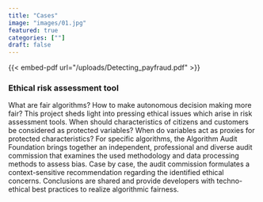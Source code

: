 ```yaml
---
title: "Cases"
image: "images/01.jpg"
featured: true
categories: [""]
draft: false
---
```


{{< embed-pdf url="/uploads/Detecting_payfraud.pdf" >}}

### Ethical risk assessment tool 

What are fair algorithms? How to make autonomous decision making more fair? This project sheds light into pressing ethical issues which arise in risk assessment tools. When should characteristics of citizens and customers be considered as protected variables? When do variables act as proxies for protected characteristics? For specific algorithms, the Algorithm Audit Foundation brings together an independent, professional and diverse audit commission that examines the used methodology and data processing methods to assess bias. Case by case, the audit commission formulates a context-sensitive recommendation regarding the identified ethical concerns. Conclusions are shared and provide developers with techno-ethical best practices to realize algorithmic fairness.
